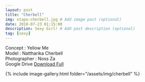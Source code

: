 ```yaml
---
layout: post
title: "Cherbell"
img: xtapo-cherbell.jpg # Add image post (optional)
date: 2018-07-23 01:15:00
description: Sexy Girl! # Add post description (optional)
tag: [sexy]
---
```

Concept : Yellow Me  
Model : Nattharika Cherbell  
Photographer : Noss Za  
Google Drive [Download Full](http://gestyy.com/e0Gw96)                      

{% include image-gallery.html folder="/assets/img/cherbell" %}
